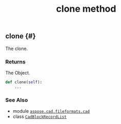 ﻿---
title: clone method
second_title: Aspose.CAD for Python via .NET API References
description: 
type: docs
weight: 30
url: /python-net/aspose.cad.fileformats.cad/cadblockrecordlist/clone/
is_root: false
---

## clone {#}

The clone.


### Returns 


The Object.


```python
def clone(self):
    ...
```





### See Also
* module [`aspose.cad.fileformats.cad`](../../)
* class [`CadBlockRecordList`](/cad/python-net/aspose.cad.fileformats.cad/cadblockrecordlist)
